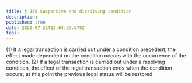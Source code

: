 ```yaml
---
title: § 158 Suspensive and dissolving condition
description: 
published: true
date: 2020-07-21T15:04:27.678Z
tags: 
---
```


(1) If a legal transaction is carried out under a condition precedent, the effect made dependent on the condition occurs with the occurrence of the condition.
(2) If a legal transaction is carried out under a resolving condition, the effect of the legal transaction ends when the condition occurs; at this point the previous legal status will be restored.
